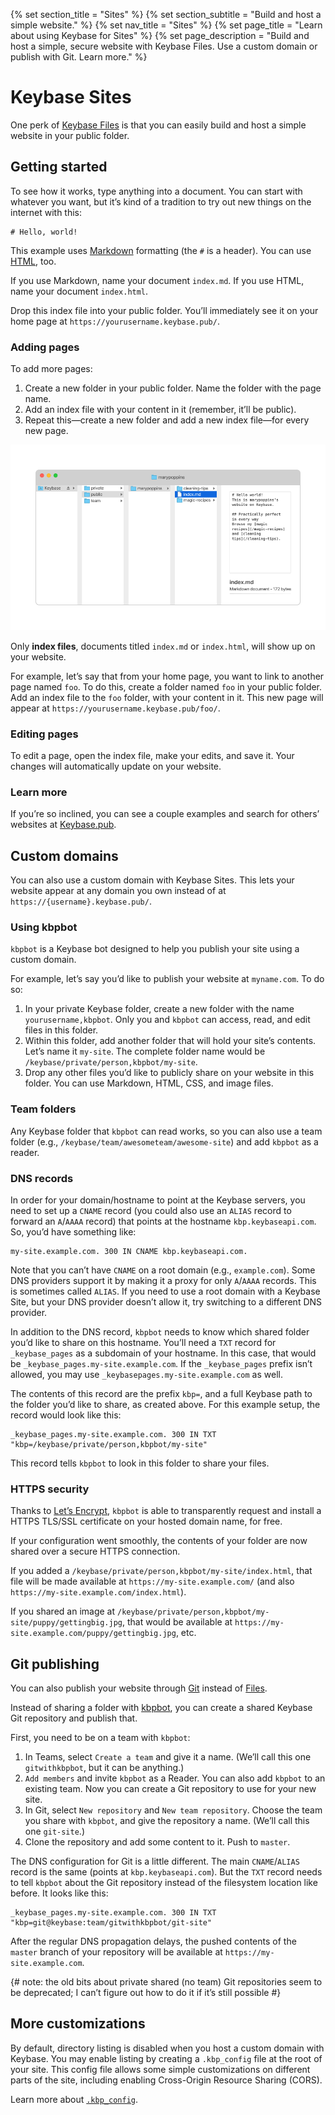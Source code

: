 {% set section_title = "Sites" %}
{% set section_subtitle = "Build and host a simple website." %}
{% set nav_title = "Sites" %}
{% set page_title = "Learn about using Keybase for Sites" %}
{% set page_description = "Build and host a simple, secure website with Keybase Files. Use a custom domain or publish with Git. Learn more." %}

# Keybase Sites
One perk of [Keybase Files](/files) is that you can easily build and host a simple website in your public folder.

## Getting started
To see how it works, type anything into a document. You can start with whatever you want, but it’s kind of a tradition to try out new things on the internet with this:

```
# Hello, world!
```

This example uses [Markdown](https://daringfireball.net/projects/markdown/basics) formatting (the `#` is a header). You can use [HTML](https://www.w3schools.com/html/), too.

If you use Markdown, name your document `index.md`. If you use HTML, name your document `index.html`.

Drop this index file into your public folder. You’ll immediately see it on your home page at `https://yourusername.keybase.pub/`.

### Adding pages
To add more pages:
1. Create a new folder in your public folder. Name the folder with the page name.
2. Add an index file with your content in it (remember, it’ll be public).
3. Repeat this—create a new folder and add a new index file—for every new page.

![ !Create and organize index files in your public folder to build your site.](/img/sites-filestructure.png)

Only **index files**, documents titled `index.md` or `index.html`, will show up on your website.

For example, let’s say that from your home page, you want to link to another page named `foo`. To do this, create a folder named `foo` in your public folder. Add an index file to the `foo` folder, with your content in it. This new page will appear at `https://yourusername.keybase.pub/foo/`.

### Editing pages
To edit a page, open the index file, make your edits, and save it. Your changes will automatically update on your website.

### Learn more
If you’re so inclined, you can see a couple examples and search for others’ websites at [Keybase.pub](https://keybase.pub/).

## Custom domains
You can also use a custom domain with Keybase Sites. This lets your website appear at any domain you own instead of at `https://{username}.keybase.pub/`.

### Using kbpbot
`kbpbot` is a Keybase bot designed to help you publish your site using a custom domain.

For example, let’s say you’d like to publish your website at `myname.com`. To do so:

1. In your private Keybase folder, create a new folder with the name `yourusername,kbpbot`. Only you and `kbpbot` can access, read, and edit files in this folder.
2. Within this folder, add another folder that will hold your site’s contents. Let’s name it `my-site`. The complete folder name would be `/keybase/private/person,kbpbot/my-site`.
3. Drop any other files you’d like to publicly share on your website in this folder. You can use Markdown, HTML, CSS, and image files.

### Team folders

Any Keybase folder that `kbpbot` can read works, so you can also use a team folder (e.g., `/keybase/team/awesometeam/awesome-site`) and add `kbpbot` as a reader.

### DNS records
In order for your domain/hostname to point at the Keybase servers, you need to set up a `CNAME` record (you could also use an `ALIAS` record to forward an `A`/`AAAA` record) that points at the hostname `kbp.keybaseapi.com`. So, you’d have something like:

```
my-site.example.com. 300 IN CNAME kbp.keybaseapi.com.
```

Note that you can’t have `CNAME` on a root domain (e.g., `example.com`). Some DNS providers support it by making it a proxy for only `A`/`AAAA` records. This is sometimes called `ALIAS`. If you need to use a root domain with a Keybase Site, but your DNS provider doesn’t allow it, try switching to a different DNS provider.

In addition to the DNS record, `kbpbot` needs to know which shared folder you’d like to share on this hostname. You’ll need a `TXT` record for `_keybase_pages` as a subdomain of your hostname. In this case, that would be `_keybase_pages.my-site.example.com`. If the `_keybase_pages` prefix isn’t allowed, you may use `_keybasepages.my-site.example.com` as well.

The contents of this record are the prefix `kbp=`, and a full Keybase path to the folder you’d like to share, as created above. For this example setup, the record would look like this:

```
_keybase_pages.my-site.example.com. 300 IN TXT "kbp=/keybase/private/person,kbpbot/my-site"
```

This record tells `kbpbot` to look in this folder to share your files.

### HTTPS security
Thanks to [Let’s Encrypt](https://letsencrypt.org/), `kbpbot` is able to transparently request and install a HTTPS TLS/SSL certificate on your hosted domain name, for free.

If your configuration went smoothly, the contents of your folder are now shared over a secure HTTPS connection. 

If you added a `/keybase/private/person,kbpbot/my-site/index.html`, that file will be made available at `https://my-site.example.com/` (and also `https://my-site.example.com/index.html`). 

If you shared an image at `/keybase/private/person,kbpbot/my-site/puppy/gettingbig.jpg`, that would be available at `https://my-site.example.com/puppy/gettingbig.jpg`, etc.

## Git publishing
You can also publish your website through [Git](/git) instead of [Files](/files).

Instead of sharing a folder with [kbpbot](sites#using-kbpbot), you can create a shared Keybase Git repository and publish that.

First, you need to be on a team with `kbpbot`:
1.  In Teams, select `Create a team` and give it a name. (We’ll call this one `gitwithkbpbot`, but it can be anything.)
2.  `Add members` and invite `kbpbot` as a Reader. You can also add `kbpbot` to an existing team.  Now you can create a Git repository to use for your new site. 
3.   In Git, select `New repository` and `New team repository`. Choose the team you share with `kbpbot`, and give the repository a name. (We’ll call this one `git-site`.)  
4.  Clone the repository and add some content to it. Push to `master`. 

The DNS configuration for Git is a little different. The main `CNAME`/`ALIAS` record is the same (points at `kbp.keybaseapi.com`). But the `TXT` record needs to tell `kbpbot` about the Git repository instead of the filesystem location like before. It looks like this:

```
_keybase_pages.my-site.example.com. 300 IN TXT "kbp=git@keybase:team/gitwithkbpbot/git-site"
```

After the regular DNS propagation delays, the pushed contents of the `master` branch of your repository will be available at `https://my-site.example.com`.

{# note: the old bits about private shared (no team) Git repositories seem to be deprecated; I can’t figure out how to do it if it’s still possible #}

## More customizations

By default, directory listing is disabled when you host a custom domain with Keybase. You may enable listing by creating a `.kbp_config` file at the root of your site. This config file allows some simple customizations on different parts of the site, including enabling Cross-Origin Resource Sharing (CORS).

Learn more about [`.kbp_config`](https://keybase.io/docs/kbp/kbp_config).
